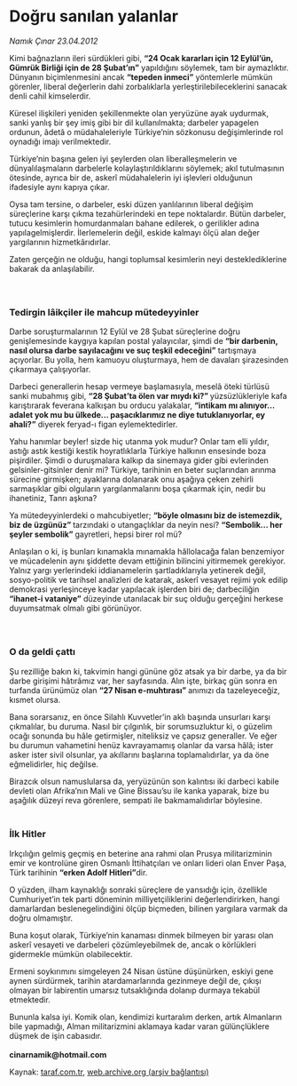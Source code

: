 # Doğru sanılan yalanlar

*Namık Çınar 23.04.2012*

<div class="yazi"><p>Kimi bağnazların ileri sürdükleri gibi, <b>“24 Ocak kararları için 12 Eylül’ün, Gümrük Birliği için de 28 Şubat’ın”</b> yapıldığını söylemek, tam bir aymazlıktır. Dünyanın biçimlenmesini ancak <b>“tepeden inmeci”</b> yöntemlerle mümkün görenler, liberal değerlerin dahi zorbalıklarla yerleştirilebileceklerini sanacak denli cahil kimselerdir.</p>
<p>Küresel ilişkileri yeniden şekillenmekte olan yeryüzüne ayak uydurmak, sanki yanlış bir şey imiş gibi bir dil kullanılmakta; darbeler yapagelen ordunun, âdetâ o müdahaleleriyle Türkiye’nin sözkonusu değişimlerinde rol oynadığı imajı verilmektedir.</p>
<p>Türkiye’nin başına gelen iyi şeylerden olan liberalleşmelerin ve dünyalılaşmaların darbelerle kolaylaştırıldıklarını söylemek; akıl tutulmasının ötesinde, ayrıca bir de, askerî müdahalelerin iyi işlevleri olduğunun ifadesiyle aynı kapıya çıkar.</p>
<p>Oysa tam tersine, o darbeler, eski düzen yanlılarının liberal değişim süreçlerine karşı çıkma tezahürlerindeki en tepe noktalardır. Bütün darbeler, tutucu kesimlerin homurdanmaları bahane edilerek, o gerilikler adına yapılagelmişlerdir. İlerlemelerin değil, eskide kalmayı ölçü alan değer yargılarının hizmetkârıdırlar.</p>
<p>Zaten gerçeğin ne olduğu, hangi toplumsal kesimlerin neyi desteklediklerine bakarak da anlaşılabilir.<br/>   </p>
<h3><br/>Tedirgin lâikçiler ile mahcup mütedeyyinler</h3>
<p>Darbe soruşturmalarının 12 Eylül ve 28 Şubat süreçlerine doğru genişlemesinde kaygıya kapılan postal yalayıcılar, şimdi de <b>“bir darbenin, nasıl olursa darbe sayılacağını ve suç teşkil edeceğini”</b> tartışmaya açıyorlar. Bu yolla, hem kamuoyu oluşturmaya, hem de davaları şirazesinden çıkarmaya çalışıyorlar.</p>
<p>Darbeci generallerin hesap vermeye başlamasıyla, meselâ öteki türlüsü sanki mubahmış gibi, <b>“28 Şubat’ta ölen var mıydı ki?” </b>yüzsüzlükleriyle kafa karıştırarak feverana kalkışan bu orducu yalakalar, <b>“intikam mı alınıyor... adalet yok mu bu ülkede... paşacıklarımız ne diye tutuklanıyorlar, ey ahali?”</b> diyerek feryad-ı figan eylemektedirler.</p>
<p>Yahu hanımlar beyler! sizde hiç utanma yok mudur? Onlar tam elli yıldır, astığı astık kestiği kestik hoyratlıklarla Türkiye halkının ensesinde boza pişirdiler. Şimdi o duruşmalara kalkıp da sinemaya gider gibi evlerinden gelsinler-gitsinler denir mi? Türkiye, tarihinin en beter suçlarından arınma sürecine girmişken; ayaklarına dolanarak onu aşağıya çeken zehirli sarmaşıklar gibi olguların yargılanmalarını boşa çıkarmak için, nedir bu ihanetiniz, Tanrı aşkına?</p>
<p>Ya mütedeyyinlerdeki o mahcubiyetler; <b>“böyle olmasını biz de istemezdik, biz de üzgünüz” </b>tarzındaki o utangaçlıklar da neyin nesi? <b>“Sembolik... her şeyler sembolik” </b>gayretleri, hepsi birer rol mü?</p>
<p>Anlaşılan o ki, iş bunları kınamakla mınamakla hâllolacağa falan benzemiyor ve mücadelenin aynı şiddette devam ettiğinin bilincini yitirmemek gerekiyor. Yalnız yargı yerlerindeki iddianamelerin şartladıklarıyla yetinerek değil, sosyo-politik ve tarihsel analizleri de katarak, askerî vesayet rejimi yok edilip demokrasi yerleşinceye kadar yapılacak işlerden biri de; darbeciliğin <b>“ihanet-i vataniye”</b> düzeyinde utanılacak bir suç olduğu gerçeğini herkese duyumsatmak olmalı gibi görünüyor.<br/> </p>
<h3><br/>O da geldi çattı </h3>
<p>Şu rezilliğe bakın ki, takvimin hangi gününe göz atsak ya bir darbe, ya da bir darbe girişimi hâtırâmız var, her sayfasında. Alın işte, birkaç gün sonra en turfanda ürünümüz olan <b>“27 Nisan e-muhtırası” </b>anımızı da tazeleyeceğiz, kısmet olursa.</p>
<p>Bana sorarsanız, en önce Silahlı Kuvvetler’in aklı başında unsurları karşı çıkmalılar, bu duruma. Nasıl bir çılgınlık, bir sorumsuzluktur ki, o güzelim ocağı sonunda bu hâle getirmişler, niteliksiz ve çapsız generaller. Ve eğer bu durumun vahametini henüz kavrayamamış olanlar da varsa hâlâ; ister asker ister sivil olsunlar, ya akıllarını başlarına toplamalıdırlar, ya da öne eğmelidirler, hiç değilse.</p>
<p>Birazcık olsun namuslularsa da, yeryüzünün son kalıntısı iki darbeci kabile devleti olan Afrika’nın Mali ve Gine Bissau’su ile kanka yaparak, bize bu aşağılık düzeyi reva görenlere, sempati ile bakmamalıdırlar böylesine.<br/></p>
<p></p>
<h3><br/>İlk Hitler</h3>
<p>Irkçılığın gelmiş geçmiş en beterine ana rahmi olan Prusya militarizminin emir ve kontrolüne giren Osmanlı İttihatçıları ve onları lideri olan Enver Paşa, Türk tarihinin <b>“erken Adolf Hitleri”</b>dir.</p>
<p>O yüzden, ilham kaynaklığı sonraki süreçlere de yansıdığı için, özellikle Cumhuriyet’in tek parti döneminin milliyetçiliklerini değerlendirirken, hangi damarlardan beslenegelindiğini ölçüp biçmeden, bilinen yargılara varmak da doğru olmamıştır.</p>
<p>Buna koşut olarak, Türkiye’nin kanaması dinmek bilmeyen bir yarası olan askerî vesayeti ve darbeleri çözümleyebilmek de, ancak o körlükleri gidermekle mümkün olabilecektir.</p>
<p>Ermeni soykırımını simgeleyen 24 Nisan üstüne düşünürken, eskiyi gene aynen sürdürmek, tarihin atardamarlarında gezinmeye değil de, çıkışı olmayan bir labirentin umarsız tutsaklığında dolanıp durmaya tekabül etmektedir.</p>
<p>Bununla kalsa iyi. Komik olan, kendimizi kurtaralım derken, artık Almanların bile yapmadığı, Alman militarizmini aklamaya kadar varan gülünçlüklere düşmek de işin cabasıdır.<br/><br/><b>cinarnamik@hotmail.com</b></p>
</div>

Kaynak: [taraf.com.tr](http://www.taraf.com.tr/namik-cinar/makale-dogru-sanilan-yalanlar.htm), [web.archive.org (arşiv bağlantısı)](http://web.archive.org/web/20131107153044/http://www.taraf.com.tr/namik-cinar/makale-dogru-sanilan-yalanlar.htm)
